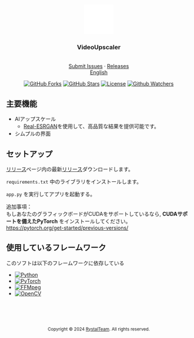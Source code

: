 <br />
<div align="center">
  <a href="https://github.com/Rystal-Team/Rystal-V6/blob/main/assets/logo.png?raw=true">
    <img src="./icon.png" alt="Logo" width="80" height="80">
  </a>
  <h3 align="center">VideoUpscaler</h3>
  <p align="center">
    <br />  
    <a href="https://github.com/Rystal-Team/VideoUpscaler/issues">Submit Issues</a>
    · 
    <a href="https://github.com/Rystal-Team/VideoUpscaler/releases">Releases</a>
    <br />  
    <a href="./README.md">English</a>
    <br /> 
  </p>
</div>

<div align="center">

[![GitHub Forks](https://img.shields.io/github/forks/Rystal-Team/VideoUpscaler.svg?style=for-the-badge)](https://github.com/Rystal-Team/Rystal-V6)
[![GitHub Stars](https://img.shields.io/github/stars/Rystal-Team/VideoUpscaler.svg?style=for-the-badge)](https://github.com/Rystal-Team/Rystal-V6)
[![License](https://img.shields.io/github/license/Rystal-Team/VideoUpscaler.svg?style=for-the-badge)](https://github.com/Rystal-Team/Rystal-V6/blob/main/LICENSE)
[![Github Watchers](https://img.shields.io/github/watchers/Rystal-Team/VideoUpscaler.svg?style=for-the-badge)](https://github.com/Rystal-Team/Rystal-V6)

</div>

## 主要機能
- AIアップスケール
  - [Real-ESRGAN](https://github.com/xinntao/Real-ESRGAN)を使用して、高品質な結果を提供可能です。
- シムプルの界面

## セットアップ
[リリース](https://github.com/Rystal-Team/Rystal-V6/releases)ページ内の最新[リリース](https://github.com/Rystal-Team/Rystal-V6/releases/latest)ダウンロードします。

`requirements.txt` 中のライブラリをインストールします。

`app.py` を実行してアプリを起動する。

追加事項： <br>
もしあなたのグラフィックボードがCUDAをサポートしているなら, **CUDAサポートを備えたPyTorch** をインストールしてください。<br>
https://pytorch.org/get-started/previous-versions/

## 使用しているフレームワーク
このソフトは以下のフレームワークに依存している
- [![Python](https://img.shields.io/badge/python-ffffff?style=for-the-badge&logo=python&logoColor=3670A0)](https://www.python.org/)
- [![PyTorch](https://img.shields.io/badge/pytorch-ffffff?style=for-the-badge&logo=pytorch&logoColor=EE4C2C)](https://pytorch.org)
- [![FFMpeg](https://img.shields.io/badge/ffmpeg-ffffff?style=for-the-badge&logo=ffmpeg&logoColor=388e3c)](https://ffmpeg.org/)
- [![OpenCV](https://img.shields.io/badge/opencv-ffffff?style=for-the-badge&logo=opencv&logoColor=5C3EE8)](https://opencv.org)

<br><br><br>

<div align="center">
  <p><small>Copyright © 2024 <a href="https://rystal.xyz">RystalTeam</a>. All rights reserved.</small></p>
</div>